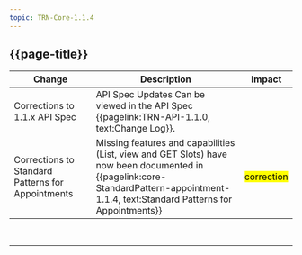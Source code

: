 ```yaml
---
topic: TRN-Core-1.1.4
---
```


## {{page-title}}

| Change                                   | Description                            | Impact                          | 
|------------------------------------------|----------------------------------------|---------------------------------|
| Corrections to 1.1.x API Spec         | API Spec Updates Can be viewed in the API Spec {{pagelink:TRN-API-1.1.0, text:Change Log}}. | 
| Corrections to Standard Patterns for Appointments | Missing features and capabilities (List, view and GET Slots) have now been documented in  {{pagelink:core-StandardPattern-appointment-1.1.4, text:Standard Patterns for Appointments}} | <mark style="background-color: Yellow">correction</mark> |


<br>
<hr>

